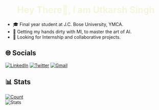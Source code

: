 <h1 align="center" style="color: beige;">Hey There👋, I am Utkarsh Singh </h1>

- 🎓 Final year student at J.C. Bose University, YMCA.
- 🔭 Getting my hands dirty with Ml, to master the art of AI.
- 👯 Looking for Internship and collaborative projects.

## 🌐 Socials
<a href="https://www.linkedin.com/in/utkarsh-singh-b9b044219/">![LinkedIn](https://img.shields.io/badge/LinkedIn-0077B5?style=for-the-badge&logo=linkedin&logoColor=white)</a>
<a href="https://twitter.com/singh">![Twitter](https://img.shields.io/badge/Twitter-1DA1F2?style=for-the-badge&logo=twitter&logoColor=white)</a>
[![Gmail](https://img.shields.io/badge/-GMAIL-D14836?style=for-the-badge&logo=gmail&logoColor=white)](mailto:utkarshsinghmz@gmail.com)

## 📊 Stats
[![Count](https://visitcount.itsvg.in/api?id=Utkarshsingh236&label=Profile%20Views&pretty=false)](https://visitcount.itsvg.in)
<br>
![Stats](https://github-readme-stats.vercel.app/api?username=Utkarshsingh236&show_icons=true&rank_icon=github&theme=vue-dark) 
